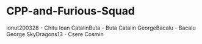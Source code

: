 # CPP-and-Furious-Squad
ionut200328 - Chitu Ioan
CatalinButa - Buta Catalin
GeorgeBacalu - Bacalu George
SkyDragons13 - Csere Cosmin